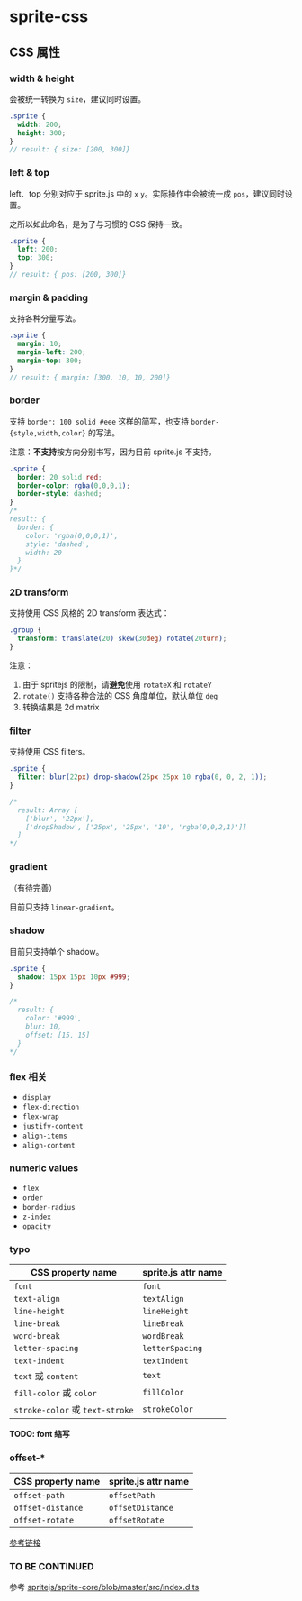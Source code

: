 # sprite-css

## CSS 属性

### width & height

会被统一转换为 `size`，建议同时设置。

```scss
.sprite {
  width: 200;
  height: 300;
}
// result: { size: [200, 300]}
```

### left & top

left、top 分别对应于 sprite.js 中的 `x` `y`。实际操作中会被统一成 `pos`，建议同时设置。

之所以如此命名，是为了与习惯的 CSS 保持一致。

```scss
.sprite {
  left: 200;
  top: 300;
}
// result: { pos: [200, 300]}
```

### margin & padding

支持各种分量写法。

```scss
.sprite {
  margin: 10;
  margin-left: 200;
  margin-top: 300;
}
// result: { margin: [300, 10, 10, 200]}
```

### border

支持 `border: 100 solid #eee` 这样的简写，也支持 `border-{style,width,color}` 的写法。

注意：**不支持**按方向分别书写，因为目前 sprite.js 不支持。


```scss
.sprite {
  border: 20 solid red;
  border-color: rgba(0,0,0,1);
  border-style: dashed;
}
/*
result: {
  border: {
    color: 'rgba(0,0,0,1)',
    style: 'dashed',
    width: 20
  }
}*/
```

### 2D transform 

支持使用 CSS 风格的 2D transform 表达式： 

```css
.group {
  transform: translate(20) skew(30deg) rotate(20turn);
}
```

注意：

1. 由于 spritejs 的限制，请**避免**使用 `rotateX` 和 `rotateY`
2. `rotate()` 支持各种合法的 CSS 角度单位，默认单位 `deg`
3. 转换结果是 2d matrix

### filter

支持使用 CSS filters。

```scss
.sprite {
  filter: blur(22px) drop-shadow(25px 25px 10 rgba(0, 0, 2, 1));
}

/*
  result: Array [
    ['blur', '22px'],
    ['dropShadow', ['25px', '25px', '10', 'rgba(0,0,2,1)']]
  ]
*/
```

### gradient

（有待完善）

目前只支持 `linear-gradient`。

### shadow

目前只支持单个 shadow。

```scss
.sprite {
  shadow: 15px 15px 10px #999;
}

/*
  result: {
    color: '#999',
    blur: 10,
    offset: [15, 15]
  }
*/
```

### flex 相关

- `display`
- `flex-direction`
- `flex-wrap`
- `justify-content`
- `align-items`
- `align-content`

### numeric values

- `flex`
- `order`
- `border-radius`
- `z-index`
- `opacity`

### typo 

| CSS property name              | sprite.js attr name |
| ------------------------------ | ------------------- |
| `font`                         | `font`              |
| `text-align`                   | `textAlign`         |
| `line-height`                  | `lineHeight`        |
| `line-break`                   | `lineBreak`         |
| `word-break`                   | `wordBreak`         |
| `letter-spacing`               | `letterSpacing`     |
| `text-indent`                  | `textIndent`        |
| `text` 或 `content`            | `text`              |
| `fill-color` 或 `color`        | `fillColor`         |
| `stroke-color` 或 `text-stroke`| `strokeColor`       |

**TODO: font 缩写**

### offset-*

| CSS property name              | sprite.js attr name |
| ------------------------------ | ------------------- |
| `offset-path`                  | `offsetPath`        |
| `offset-distance`              | `offsetDistance`    |
| `offset-rotate`                | `offsetRotate`      |

[参考链接](http://spritejs.org/#/zh-cn/doc/attribute?id=offsetdistance)

### TO BE CONTINUED

参考 [spritejs/sprite-core/blob/master/src/index.d.ts](https://github.com/spritejs/sprite-core/blob/master/src/index.d.ts)
